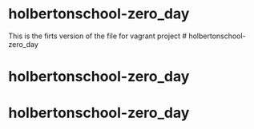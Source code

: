 # holbertonschool-zero_day
This is the firts version of the file for vagrant project # holbertonschool-zero_day
# holbertonschool-zero_day
# holbertonschool-zero_day
